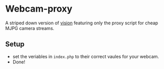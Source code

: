 # Webcam-proxy
A striped down version of [vision](https://github.com/oliverh57/Vision) featuring only the proxy script for cheap MJPG camera streams. 

## Setup
  * set the veriables in `index.php` to their correct vaules for your webcam.
  * Done!
 
